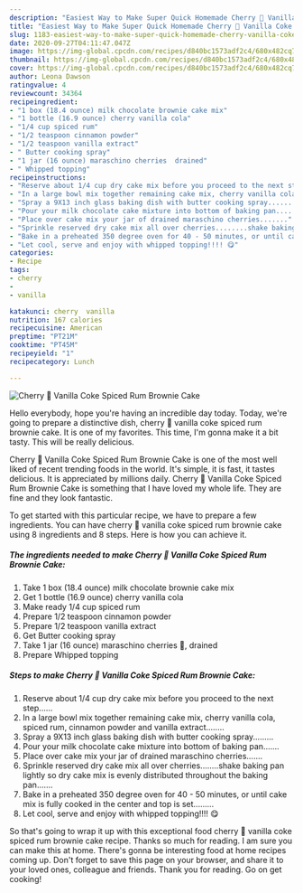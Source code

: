 ```yaml
---
description: "Easiest Way to Make Super Quick Homemade Cherry 🍒 Vanilla Coke Spiced Rum Brownie Cake"
title: "Easiest Way to Make Super Quick Homemade Cherry 🍒 Vanilla Coke Spiced Rum Brownie Cake"
slug: 1183-easiest-way-to-make-super-quick-homemade-cherry-vanilla-coke-spiced-rum-brownie-cake
date: 2020-09-27T04:11:47.047Z
image: https://img-global.cpcdn.com/recipes/d840bc1573adf2c4/680x482cq70/cherry-🍒-vanilla-coke-spiced-rum-brownie-cake-recipe-main-photo.jpg
thumbnail: https://img-global.cpcdn.com/recipes/d840bc1573adf2c4/680x482cq70/cherry-🍒-vanilla-coke-spiced-rum-brownie-cake-recipe-main-photo.jpg
cover: https://img-global.cpcdn.com/recipes/d840bc1573adf2c4/680x482cq70/cherry-🍒-vanilla-coke-spiced-rum-brownie-cake-recipe-main-photo.jpg
author: Leona Dawson
ratingvalue: 4
reviewcount: 34364
recipeingredient:
- "1 box (18.4 ounce) milk chocolate brownie cake mix"
- "1 bottle (16.9 ounce) cherry vanilla cola"
- "1/4 cup spiced rum"
- "1/2 teaspoon cinnamon powder"
- "1/2 teaspoon vanilla extract"
- " Butter cooking spray"
- "1 jar (16 ounce) maraschino cherries  drained"
- " Whipped topping"
recipeinstructions:
- "Reserve about 1/4 cup dry cake mix before you proceed to the next step......"
- "In a large bowl mix together remaining cake mix, cherry vanilla cola, spiced rum, cinnamon powder and vanilla extract........"
- "Spray a 9X13 inch glass baking dish with butter cooking spray........."
- "Pour your milk chocolate cake mixture into bottom of baking pan......."
- "Place over cake mix your jar of drained maraschino cherries......."
- "Sprinkle reserved dry cake mix all over cherries........shake baking pan lightly so dry cake mix is evenly distributed throughout the baking pan......."
- "Bake in a preheated 350 degree oven for 40 - 50 minutes, or until cake mix is fully cooked in the center and top is set........."
- "Let cool, serve and enjoy with whipped topping!!!! 😋"
categories:
- Recipe
tags:
- cherry
- 
- vanilla

katakunci: cherry  vanilla 
nutrition: 167 calories
recipecuisine: American
preptime: "PT21M"
cooktime: "PT45M"
recipeyield: "1"
recipecategory: Lunch

---
```



![Cherry 🍒 Vanilla Coke Spiced Rum Brownie Cake](https://img-global.cpcdn.com/recipes/d840bc1573adf2c4/680x482cq70/cherry-🍒-vanilla-coke-spiced-rum-brownie-cake-recipe-main-photo.jpg)

Hello everybody, hope you're having an incredible day today. Today, we're going to prepare a distinctive dish, cherry 🍒 vanilla coke spiced rum brownie cake. It is one of my favorites. This time, I'm gonna make it a bit tasty. This will be really delicious.

Cherry 🍒 Vanilla Coke Spiced Rum Brownie Cake is one of the most well liked of recent trending foods in the world. It's simple, it is fast, it tastes delicious. It is appreciated by millions daily. Cherry 🍒 Vanilla Coke Spiced Rum Brownie Cake is something that I have loved my whole life. They are fine and they look fantastic.




To get started with this particular recipe, we have to prepare a few ingredients. You can have cherry 🍒 vanilla coke spiced rum brownie cake using 8 ingredients and 8 steps. Here is how you can achieve it.

<!--inarticleads1-->

##### The ingredients needed to make Cherry 🍒 Vanilla Coke Spiced Rum Brownie Cake:

1. Take 1 box (18.4 ounce) milk chocolate brownie cake mix
1. Get 1 bottle (16.9 ounce) cherry vanilla cola
1. Make ready 1/4 cup spiced rum
1. Prepare 1/2 teaspoon cinnamon powder
1. Prepare 1/2 teaspoon vanilla extract
1. Get  Butter cooking spray
1. Take 1 jar (16 ounce) maraschino cherries 🍒, drained
1. Prepare  Whipped topping




<!--inarticleads2-->

##### Steps to make Cherry 🍒 Vanilla Coke Spiced Rum Brownie Cake:

1. Reserve about 1/4 cup dry cake mix before you proceed to the next step......
1. In a large bowl mix together remaining cake mix, cherry vanilla cola, spiced rum, cinnamon powder and vanilla extract........
1. Spray a 9X13 inch glass baking dish with butter cooking spray.........
1. Pour your milk chocolate cake mixture into bottom of baking pan.......
1. Place over cake mix your jar of drained maraschino cherries.......
1. Sprinkle reserved dry cake mix all over cherries........shake baking pan lightly so dry cake mix is evenly distributed throughout the baking pan.......
1. Bake in a preheated 350 degree oven for 40 - 50 minutes, or until cake mix is fully cooked in the center and top is set.........
1. Let cool, serve and enjoy with whipped topping!!!! 😋




So that's going to wrap it up with this exceptional food cherry 🍒 vanilla coke spiced rum brownie cake recipe. Thanks so much for reading. I am sure you can make this at home. There's gonna be interesting food at home recipes coming up. Don't forget to save this page on your browser, and share it to your loved ones, colleague and friends. Thank you for reading. Go on get cooking!
